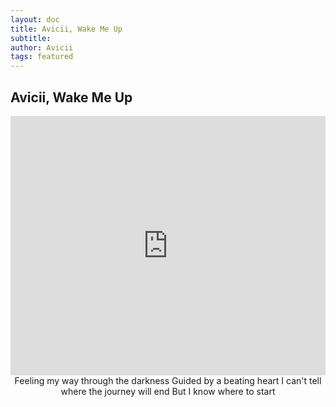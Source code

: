 ```yaml
---
layout: doc
title: Avicii, Wake Me Up
subtitle: 
author: Avicii
tags: featured
---
```


## Avicii, Wake Me Up

<iframe width="100%" height="415" src="https://www.youtube.com/embed/IcrbM1l_BoI" frameborder="0" allow="autoplay; encrypted-media" allowfullscreen></iframe>


<center>Feeling my way through the darkness
Guided by a beating heart
I can't tell where the journey will end
But I know where to start</center>

